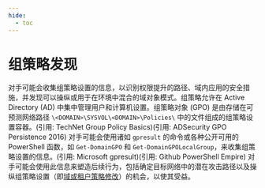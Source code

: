```yaml
---
hide:
  - toc
---
```


# 组策略发现

对手可能会收集组策略设置的信息，以识别权限提升的路径、域内应用的安全措施，并发现可以操纵或用于在环境中混合的域对象模式。组策略允许在 Active Directory (AD) 中集中管理用户和计算机设置。组策略对象 (GPO) 是由存储在可预测网络路径 `\<DOMAIN>\SYSVOL\<DOMAIN>\Policies\` 中的文件组成的组策略设置容器。(引用: TechNet Group Policy Basics)(引用: ADSecurity GPO Persistence 2016)  对手可能会使用诸如 <code>gpresult</code> 的命令或各种公开可用的 PowerShell 函数，如 <code>Get-DomainGPO</code> 和 <code>Get-DomainGPOLocalGroup</code>，来收集组策略设置的信息。(引用: Microsoft gpresult)(引用: Github PowerShell Empire) 对手可能会使用此信息来塑造后续行为，包括确定目标网络中的潜在攻击路径以及操纵组策略设置（即[域或租户策略修改](https://attack.mitre.org/techniques/T1484)）的机会，以使其受益。
